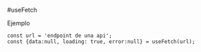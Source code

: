 #useFetch

Ejemplo
```
const url = 'endpoint de una api';
const {data:null, loading: true, error:null} = useFetch(url);
```